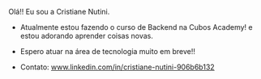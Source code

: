 Olá!! Eu sou a Cristiane Nutini.
- Atualmente estou fazendo o curso de Backend na Cubos Academy! e estou adorando aprender coisas novas.
- Espero atuar na área de tecnologia muito em breve!!

- Contato:
  www.linkedin.com/in/cristiane-nutini-906b6b132


